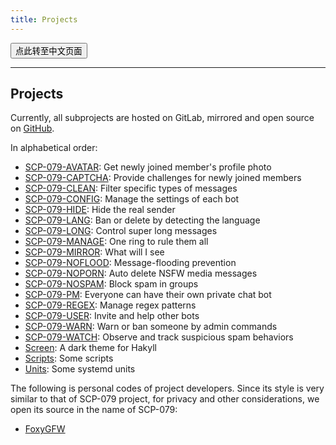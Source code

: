 ```yaml
---
title: Projects
---
```


<button onmouseover="PlaySound('totop1')" onmouseout="StopSound('totop1')" onclick="window.location.href = '/projects-zh/';" class="zh">点此转至中文页面</button>

---

## Projects

Currently, all subprojects are hosted on GitLab, mirrored and open source on [GitHub](https://github.com/scp-079).

In alphabetical order:

- [SCP-079-AVATAR](https://github.com/scp-079/scp-079-avatar): Get newly joined member's profile photo
- [SCP-079-CAPTCHA](https://github.com/scp-079/scp-079-captcha): Provide challenges for newly joined members
- [SCP-079-CLEAN](https://github.com/scp-079/scp-079-clean): Filter specific types of messages
- [SCP-079-CONFIG](https://github.com/scp-079/scp-079-config): Manage the settings of each bot
- [SCP-079-HIDE](https://github.com/scp-079/scp-079-hide): Hide the real sender
- [SCP-079-LANG](https://github.com/scp-079/scp-079-lang): Ban or delete by detecting the language
- [SCP-079-LONG](https://github.com/scp-079/scp-079-long): Control super long messages
- [SCP-079-MANAGE](https://github.com/scp-079/scp-079-manage): One ring to rule them all
- [SCP-079-MIRROR](https://github.com/scp-079/scp-079-mirror): What will I see
- [SCP-079-NOFLOOD](https://github.com/scp-079/scp-079-noflood): Message-flooding prevention
- [SCP-079-NOPORN](https://github.com/scp-079/scp-079-noporn): Auto delete NSFW media messages
- [SCP-079-NOSPAM](https://github.com/scp-079/scp-079-nospam): Block spam in groups
- [SCP-079-PM](https://github.com/scp-079/scp-079-pm): Everyone can have their own private chat bot
- [SCP-079-REGEX](https://github.com/scp-079/scp-079-regex): Manage regex patterns
- [SCP-079-USER](https://github.com/scp-079/scp-079-user): Invite and help other bots
- [SCP-079-WARN](https://github.com/scp-079/scp-079-warn): Warn or ban someone by admin commands
- [SCP-079-WATCH](https://github.com/scp-079/scp-079-watch): Observe and track suspicious spam behaviors
- [Screen](https://github.com/scp-079/screen): A dark theme for Hakyll
- [Scripts](https://github.com/scp-079/scripts): Some scripts
- [Units](https://github.com/scp-079/units): Some systemd units

The following is personal codes of project developers. Since its style is very similar to that of SCP-079 project, for privacy and other considerations, we open its source in the name of SCP-079:

- [FoxyGFW](https://github.com/scp-079/foxygfw)

<audio src="/audio/page/projects.ogg" autoplay></audio>
